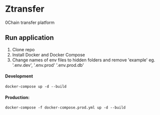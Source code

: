 # Ztransfer

0Chain transfer platform

## Run application

1. Clone repo
2. Install Docker and Docker Compose
3. Change names of env files to hidden folders and remove 'example' eg. '.env.dev', '.env.prod' '.env.prod.db'

#### Development

```
docker-compose up -d --build
```

#### Production:

```
docker-compose -f docker-compose.prod.yml up -d --build
```
